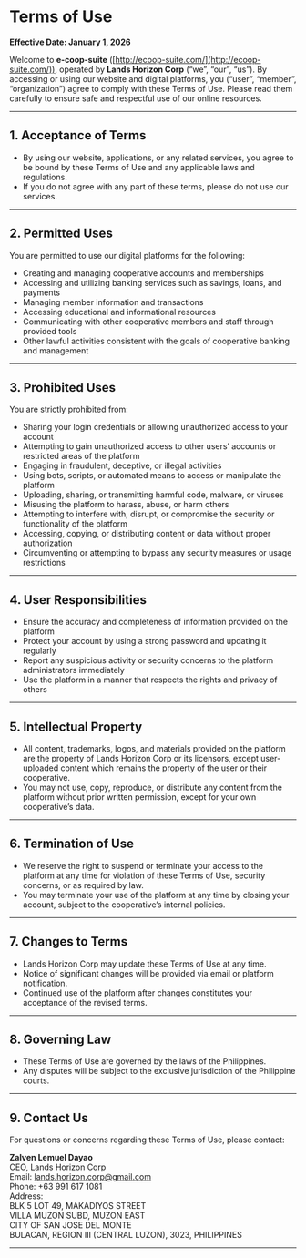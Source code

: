 # Terms of Use

**Effective Date: January 1, 2026**

Welcome to **e-coop-suite** ([http://ecoop-suite.com/](http://ecoop-suite.com/)), operated by **Lands Horizon Corp** (“we”, “our”, “us”). By accessing or using our website and digital platforms, you (“user”, “member”, “organization”) agree to comply with these Terms of Use. Please read them carefully to ensure safe and respectful use of our online resources.

---

## 1. Acceptance of Terms

- By using our website, applications, or any related services, you agree to be bound by these Terms of Use and any applicable laws and regulations.
- If you do not agree with any part of these terms, please do not use our services.

---

## 2. Permitted Uses

You are permitted to use our digital platforms for the following:

- Creating and managing cooperative accounts and memberships
- Accessing and utilizing banking services such as savings, loans, and payments
- Managing member information and transactions
- Accessing educational and informational resources
- Communicating with other cooperative members and staff through provided tools
- Other lawful activities consistent with the goals of cooperative banking and management

---

## 3. Prohibited Uses

You are strictly prohibited from:

- Sharing your login credentials or allowing unauthorized access to your account
- Attempting to gain unauthorized access to other users’ accounts or restricted areas of the platform
- Engaging in fraudulent, deceptive, or illegal activities
- Using bots, scripts, or automated means to access or manipulate the platform
- Uploading, sharing, or transmitting harmful code, malware, or viruses
- Misusing the platform to harass, abuse, or harm others
- Attempting to interfere with, disrupt, or compromise the security or functionality of the platform
- Accessing, copying, or distributing content or data without proper authorization
- Circumventing or attempting to bypass any security measures or usage restrictions

---

## 4. User Responsibilities

- Ensure the accuracy and completeness of information provided on the platform
- Protect your account by using a strong password and updating it regularly
- Report any suspicious activity or security concerns to the platform administrators immediately
- Use the platform in a manner that respects the rights and privacy of others

---

## 5. Intellectual Property

- All content, trademarks, logos, and materials provided on the platform are the property of Lands Horizon Corp or its licensors, except user-uploaded content which remains the property of the user or their cooperative.
- You may not use, copy, reproduce, or distribute any content from the platform without prior written permission, except for your own cooperative’s data.

---

## 6. Termination of Use

- We reserve the right to suspend or terminate your access to the platform at any time for violation of these Terms of Use, security concerns, or as required by law.
- You may terminate your use of the platform at any time by closing your account, subject to the cooperative’s internal policies.

---

## 7. Changes to Terms

- Lands Horizon Corp may update these Terms of Use at any time.
- Notice of significant changes will be provided via email or platform notification.
- Continued use of the platform after changes constitutes your acceptance of the revised terms.

---

## 8. Governing Law

- These Terms of Use are governed by the laws of the Philippines.
- Any disputes will be subject to the exclusive jurisdiction of the Philippine courts.

---

## 9. Contact Us

For questions or concerns regarding these Terms of Use, please contact:

**Zalven Lemuel Dayao**  
CEO, Lands Horizon Corp  
Email: lands.horizon.corp@gmail.com  
Phone: +63 991 617 1081  
Address:  
BLK 5 LOT 49, MAKADIYOS STREET  
VILLA MUZON SUBD, MUZON EAST  
CITY OF SAN JOSE DEL MONTE  
BULACAN, REGION III (CENTRAL LUZON), 3023, PHILIPPINES

---
